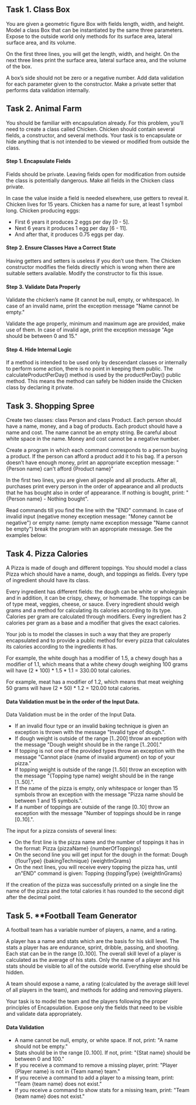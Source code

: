 ## Task 1. Class Box

You are given a geometric figure Box with fields length, width, and height. Model a class Box that can be instantiated by the same three parameters. Expose to the outside world only methods for its surface area, lateral surface area, and its volume.

On the first three lines, you will get the length, width, and height. On the next three lines print the surface area, lateral surface area, and the volume of the box.

A box’s side should not be zero or a negative number. Add data validation for each parameter given to the constructor. Make a private setter that performs data validation internally.



## Task 2. Animal Farm

You should be familiar with encapsulation already. For this problem, you’ll need to create a class called Chicken. Chicken should contain several fields, a constructor, and several methods. Your task is to encapsulate or hide anything that is not intended to be viewed or modified from outside the class.

#### Step 1. Encapsulate Fields

Fields should be private. Leaving fields open for modification from outside the class is potentially dangerous. Make all fields in the Chicken class private.

In case the value inside a field is needed elsewhere, use getters to reveal it.
Chicken lives for 15 years. Chicken has a name for sure, at least 1 symbol long. Chicken producing eggs:
- First 6 years it produces 2 eggs per day [0 - 5].
- Next 6 years it produces 1 egg per day [6 - 11].
- And after that, it produces 0.75 eggs per day.

#### Step 2. Ensure Classes Have a Correct State

Having getters and setters is useless if you don’t use them. The Chicken constructor modifies the fields directly which is wrong when there are suitable setters available. Modify the constructor to fix this issue.

#### Step 3. Validate Data Properly

Validate the chicken’s name (it cannot be null, empty, or whitespace). In case of an invalid name, print the exception message "Name cannot be empty."

Validate the age properly, minimum and maximum age are provided, make use of them. In case of invalid age, print the exception message "Age should be between 0 and 15."

#### Step 4. Hide Internal Logic

If a method is intended to be used only by descendant classes or internally to perform some action, there is no point in keeping them public. The calculateProductPerDay() method is used by the productPerDay() public method. This means the method can safely be hidden inside the Chicken class by declaring it private.



## Task 3. Shopping Spree

Create two classes: class Person and class Product. Each person should have a name, money, and a bag of products. Each product should have a name and cost. The name cannot be an empty string. Be careful about white space in the name. Money and cost cannot be a negative number.

Create a program in which each command corresponds to a person buying a product. If the person can afford a product add it to his bag. If a person doesn’t have enough money, print an appropriate exception message: "{Person name} can't afford {Product name}"

In the first two lines, you are given all people and all products. After all, purchases print every person in the order of appearance and all products that he has bought also in order of appearance. If nothing is bought, print: "{Person name} - Nothing bought".

Read commands till you find the line with the "END" command. In case of invalid input (negative money exception message: "Money cannot be negative") or empty name: (empty name exception message "Name cannot be empty") break the program with an appropriate message. See the examples below:



## Task 4. Pizza Calories

A Pizza is made of dough and different toppings. You should model a class Pizza which should have a name, dough, and toppings as fields. Every type of ingredient should have its class.

Every ingredient has different fields: the dough can be white or wholegrain and in addition, it can be crispy, chewy, or homemade. The toppings can be of type meat, veggies, cheese, or sauce. Every ingredient should weigh grams and a method for calculating its calories according to its type. Calories per gram are calculated through modifiers. Every ingredient has 2 calories per gram as a base and a modifier that gives the exact calories.

Your job is to model the classes in such a way that they are properly encapsulated and to provide a public method for every pizza that calculates its calories according to the ingredients it has.

For example, the white dough has a modifier of 1.5, a chewy dough has a modifier of 1.1, which means that a white chewy dough weighing 100 grams will have (2 * 100) * 1.5 * 1.1 = 330.00 total calories.

For example, meat has a modifier of 1.2, which means that meat weighing 50 grams will have (2 * 50) * 1.2 = 120.00 total calories.

#### Data Validation must be in the order of the Input Data.
Data Validation must be in the order of the Input Data.
- If an invalid flour type or an invalid baking technique is given an exception is thrown with the message "Invalid type of dough.".
- If dough weight is outside of the range [1..200] throw an exception with the message "Dough weight should be in the range [1..200]."
- If topping is not one of the provided types throw an exception with the message "Cannot place {name of invalid argument} on top of your pizza."
- If topping weight is outside of the range [1..50] throw an exception with the message "{Topping type name} weight should be in the range [1..50].".
- If the name of the pizza is empty, only whitespace or longer than 15 symbols throw an exception with the message "Pizza name should be between 1 and 15 symbols.".
- If a number of toppings are outside of the range [0..10] throw an exception with the message "Number of toppings should be in range [0..10].".

The input for a pizza consists of several lines:
- On the first line is the pizza name and the number of toppings it has in the format: Pizza {pizzaName} {numberOfToppings}
- On the second line you will get input for the dough in the format: Dough {flourType} {bakingTechnique} {weightInGrams}
- On the next lines, you will receive every topping the pizza has, until an"END" command is given: Topping {toppingType} {weightInGrams}

If the creation of the pizza was successfully printed on a single line the name of the pizza and the total calories it has rounded to the second digit after the decimal point.



## Task 5. **Football Team Generator

A football team has a variable number of players, a name, and a rating.

A player has a name and stats which are the basis for his skill level. The stats a player has are endurance, sprint, dribble, passing, and shooting. Each stat can be in the range [0..100]. The overall skill level of a player is calculated as the average of his stats. Only the name of a player and his stats should be visible to all of the outside world. Everything else should be hidden.

A team should expose a name, a rating (calculated by the average skill level of all players in the team), and methods for adding and removing players.

Your task is to model the team and the players following the proper principles of Encapsulation. Expose only the fields that need to be visible and validate data appropriately.

#### Data Validation
- A name cannot be null, empty, or white space. If not, print: "A name should not be empty."
- Stats should be in the range [0..100]. If not, print: "{Stat name} should be between 0 and 100."
- If you receive a command to remove a missing player, print: "Player {Player name} is not in {Team name} team."
- If you receive a command to add a player to a missing team, print: "Team {team name} does not exist."
- If you receive a command to show stats for a missing team, print: "Team {team name} does not exist."